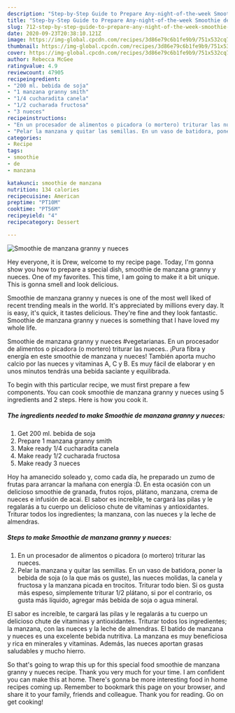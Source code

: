 ```yaml
---
description: "Step-by-Step Guide to Prepare Any-night-of-the-week Smoothie de manzana granny y nueces"
title: "Step-by-Step Guide to Prepare Any-night-of-the-week Smoothie de manzana granny y nueces"
slug: 712-step-by-step-guide-to-prepare-any-night-of-the-week-smoothie-de-manzana-granny-y-nueces
date: 2020-09-23T20:38:10.121Z
image: https://img-global.cpcdn.com/recipes/3d86e79c6b1fe9b9/751x532cq70/smoothie-de-manzana-granny-y-nueces-foto-principal.jpg
thumbnail: https://img-global.cpcdn.com/recipes/3d86e79c6b1fe9b9/751x532cq70/smoothie-de-manzana-granny-y-nueces-foto-principal.jpg
cover: https://img-global.cpcdn.com/recipes/3d86e79c6b1fe9b9/751x532cq70/smoothie-de-manzana-granny-y-nueces-foto-principal.jpg
author: Rebecca McGee
ratingvalue: 4.9
reviewcount: 47905
recipeingredient:
- "200 ml. bebida de soja"
- "1 manzana granny smith"
- "1/4 cucharadita canela"
- "1/2 cucharada fructosa"
- "3 nueces"
recipeinstructions:
- "En un procesador de alimentos o picadora (o mortero) triturar las nueces."
- "Pelar la manzana y quitar las semillas. En un vaso de batidora, poner la bebida de soja (o la que más os guste), las nueces molidas, la canela y fructosa y la manzana picada en trocitos. Triturar todo bien. Si os gusta más espeso, simplemente triturar 1/2 plátano, si por el contrario, os gusta más líquido, agregar más bebida de soja o agua mineral."
categories:
- Recipe
tags:
- smoothie
- de
- manzana

katakunci: smoothie de manzana 
nutrition: 134 calories
recipecuisine: American
preptime: "PT10M"
cooktime: "PT56M"
recipeyield: "4"
recipecategory: Dessert

---
```



![Smoothie de manzana granny y nueces](https://img-global.cpcdn.com/recipes/3d86e79c6b1fe9b9/751x532cq70/smoothie-de-manzana-granny-y-nueces-foto-principal.jpg)

Hey everyone, it is Drew, welcome to my recipe page. Today, I'm gonna show you how to prepare a special dish, smoothie de manzana granny y nueces. One of my favorites. This time, I am going to make it a bit unique. This is gonna smell and look delicious.

Smoothie de manzana granny y nueces is one of the most well liked of recent trending meals in the world. It's appreciated by millions every day. It is easy, it's quick, it tastes delicious. They're fine and they look fantastic. Smoothie de manzana granny y nueces is something that I have loved my whole life.

Smoothie de manzana granny y nueces #vegetarianas. En un procesador de alimentos o picadora (o mortero) triturar las nueces.. ¡Pura fibra y energía en este smoothie de manzana y nueces! También aporta mucho calcio por las nueces y vitaminas A, C y B. Es muy fácil de elaborar y en unos minutos tendrás una bebida saciante y equilibrada.


To begin with this particular recipe, we must first prepare a few components. You can cook smoothie de manzana granny y nueces using 5 ingredients and 2 steps. Here is how you cook it.

<!--inarticleads1-->

##### The ingredients needed to make Smoothie de manzana granny y nueces:

1. Get 200 ml. bebida de soja
1. Prepare 1 manzana granny smith
1. Make ready 1/4 cucharadita canela
1. Make ready 1/2 cucharada fructosa
1. Make ready 3 nueces


Hoy ha amanecido soleado y, como cada día, he preparado un zumo de frutas para arrancar la mañana con energía :D. En esta ocasión con un delicioso smoothie de granada, frutos rojos, plátano, manzana, crema de nueces e infusión de acai. El sabor es increíble, te cargará las pilas y le regalarás a tu cuerpo un delicioso chute de vitaminas y antioxidantes. Triturar todos los ingredientes; la manzana, con las nueces y la leche de almendras. 

<!--inarticleads2-->

##### Steps to make Smoothie de manzana granny y nueces:

1. En un procesador de alimentos o picadora (o mortero) triturar las nueces.
1. Pelar la manzana y quitar las semillas. En un vaso de batidora, poner la bebida de soja (o la que más os guste), las nueces molidas, la canela y fructosa y la manzana picada en trocitos. Triturar todo bien. Si os gusta más espeso, simplemente triturar 1/2 plátano, si por el contrario, os gusta más líquido, agregar más bebida de soja o agua mineral.


El sabor es increíble, te cargará las pilas y le regalarás a tu cuerpo un delicioso chute de vitaminas y antioxidantes. Triturar todos los ingredientes; la manzana, con las nueces y la leche de almendras. El batido de manzana y nueces es una excelente bebida nutritiva. La manzana es muy beneficiosa y rica en minerales y vitaminas. Además, las nueces aportan grasas saludables y mucho hierro. 

So that's going to wrap this up for this special food smoothie de manzana granny y nueces recipe. Thank you very much for your time. I am confident you can make this at home. There's gonna be more interesting food in home recipes coming up. Remember to bookmark this page on your browser, and share it to your family, friends and colleague. Thank you for reading. Go on get cooking!
